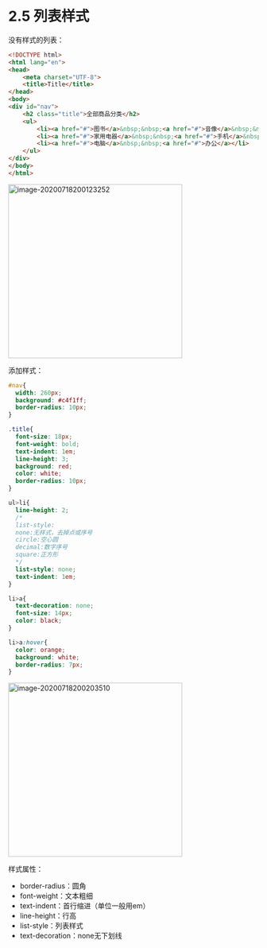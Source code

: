 # 2.5 列表样式

没有样式的列表：

```html
<!DOCTYPE html>
<html lang="en">
<head>
    <meta charset="UTF-8">
    <title>Title</title>
</head>
<body>
<div id="nav">
    <h2 class="title">全部商品分类</h2>
    <ul>
        <li><a href="#">图书</a>&nbsp;&nbsp;<a href="#">音像</a>&nbsp;&nbsp;<a href="#">数字商品</a></li>
        <li><a href="#">家用电器</a>&nbsp;&nbsp;<a href="#">手机</a>&nbsp;&nbsp;<a href="#">数码</a></li>
        <li><a href="#">电脑</a>&nbsp;&nbsp;<a href="#">办公</a></li>
    </ul>
</div>
</body>
</html>
```

<img src="https://images.shiguangping.com/imgs/20200718200123.png" alt="image-20200718200123252" width="350px" />



添加样式：

```css
#nav{
  width: 260px;
  background: #c4f1ff;
  border-radius: 10px;
}

.title{
  font-size: 18px;
  font-weight: bold;
  text-indent: 1em;
  line-height: 3;
  background: red;
  color: white;
  border-radius: 10px;
}

ul>li{
  line-height: 2;
  /*
  list-style:
  none:无样式，去掉点或序号
  circle:空心圆
  decimal:数字序号
  square:正方形
  */
  list-style: none;
  text-indent: 1em;
}

li>a{
  text-decoration: none;
  font-size: 14px;
  color: black;
}

li>a:hover{
  color: orange;
  background: white;
  border-radius: 7px;
}
```

<img src="https://images.shiguangping.com/imgs/20200718200203.png" alt="image-20200718200203510" width="350px" />

样式属性：

- border-radius：圆角
- font-weight：文本粗细
- text-indent：首行缩进（单位一般用em）
- line-height：行高
- list-style：列表样式
- text-decoration：none无下划线